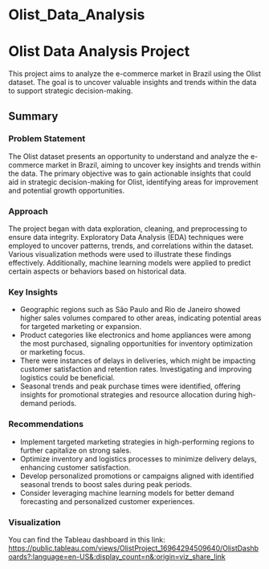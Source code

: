 # Olist_Data_Analysis
# Olist Data Analysis Project

This project aims to analyze the e-commerce market in Brazil using the Olist dataset. The goal is to uncover valuable insights and trends within the data to support strategic decision-making.

## Summary

### Problem Statement
The Olist dataset presents an opportunity to understand and analyze the e-commerce market in Brazil, aiming to uncover key insights and trends within the data. The primary objective was to gain actionable insights that could aid in strategic decision-making for Olist, identifying areas for improvement and potential growth opportunities.

### Approach
The project began with data exploration, cleaning, and preprocessing to ensure data integrity. Exploratory Data Analysis (EDA) techniques were employed to uncover patterns, trends, and correlations within the dataset. Various visualization methods were used to illustrate these findings effectively. Additionally, machine learning models were applied to predict certain aspects or behaviors based on historical data.

### Key Insights
- Geographic regions such as São Paulo and Rio de Janeiro showed higher sales volumes compared to other areas, indicating potential areas for targeted marketing or expansion.
- Product categories like electronics and home appliances were among the most purchased, signaling opportunities for inventory optimization or marketing focus.
- There were instances of delays in deliveries, which might be impacting customer satisfaction and retention rates. Investigating and improving logistics could be beneficial.
- Seasonal trends and peak purchase times were identified, offering insights for promotional strategies and resource allocation during high-demand periods.

### Recommendations
- Implement targeted marketing strategies in high-performing regions to further capitalize on strong sales.
- Optimize inventory and logistics processes to minimize delivery delays, enhancing customer satisfaction.
- Develop personalized promotions or campaigns aligned with identified seasonal trends to boost sales during peak periods.
- Consider leveraging machine learning models for better demand forecasting and personalized customer experiences.

### Visualization
You can find the Tableau dashboard in this link: https://public.tableau.com/views/OlistProject_16964294509640/OlistDashboards?:language=en-US&:display_count=n&:origin=viz_share_link
